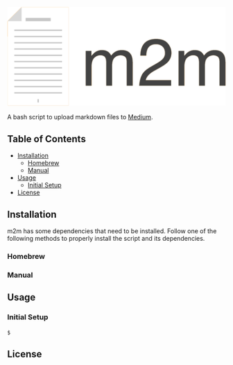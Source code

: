 ![](images/m2m_logo.png)

A bash script to upload markdown files to [Medium](https://medium.com).

## Table of Contents

* [Installation](#Installation)  
  + [Homebrew](#Homebrew)  
  + [Manual](#Manual)  
* [Usage](#Usage)  
  + [Initial Setup](#Initial-Setup)  
* [License](#License)

## Installation

m2m has some dependencies that need to be installed. Follow one of the following methods to properly install the script and its dependencies.

### Homebrew
### Manual

## Usage

### Initial Setup
```bash
$ 
```
### 

## License